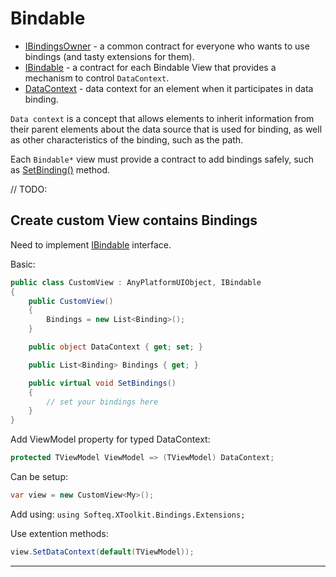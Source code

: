 # Bindable

- [IBindingsOwner](xref:Softeq.XToolkit.Bindings.Abstract.IBindingsOwner) - a common contract for everyone who wants to use bindings (and tasty extensions for them).
- [IBindable](xref:Softeq.XToolkit.Bindings.Abstract.IBindable) - a contract for each Bindable View that provides a mechanism to control `DataContext`.
- [DataContext](xref:Softeq.XToolkit.Bindings.Abstract.IBindable#Softeq_XToolkit_Bindings_Abstract_IBindable_DataContext) - data context for an element when it participates in data binding.

`Data context` is a concept that allows elements to inherit information from their parent elements about the data source that is used for binding, as well as other characteristics of the binding, such as the path.

Each `Bindable*` view must provide a contract to add bindings safely, such as [SetBinding()](xref:Softeq.XToolkit.Bindings.BindingExtensions#Softeq_XToolkit_Bindings_BindingExtensions_SetBinding__2_System_Object_Expression_Func___0___Expression_Func___1___Softeq_XToolkit_Bindings_BindingMode___0___0_) method.

// TODO:

## Create custom View contains Bindings

Need to implement [IBindable](xref:Softeq.XToolkit.Bindings.Abstract.IBindable) interface.

Basic:

```cs
public class CustomView : AnyPlatformUIObject, IBindable
{
    public CustomView()
    {
        Bindings = new List<Binding>();
    }

    public object DataContext { get; set; }

    public List<Binding> Bindings { get; }

    public virtual void SetBindings()
    {
        // set your bindings here
    }
}
```

Add ViewModel property for typed DataContext:

```cs
protected TViewModel ViewModel => (TViewModel) DataContext;
```

Can be setup:

```cs
var view = new CustomView<My>();

```

Add using:
`using Softeq.XToolkit.Bindings.Extensions;`

Use extention methods:

```cs
view.SetDataContext(default(TViewModel));
```

---
